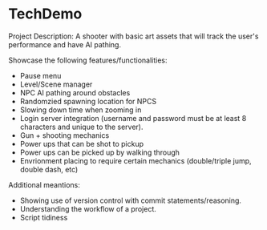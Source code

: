 # TechDemo
Project Description:
A shooter with basic art assets that will track the user's performance and have AI pathing.

Showcase the following features/functionalities:
- Pause menu
- Level/Scene manager
- NPC AI pathing around obstacles
- Randomzied spawning location for NPCS
- Slowing down time when zooming in
- Login server integration (username and password must be at least 8 characters and unique to the server).
- Gun + shooting mechanics
- Power ups that can be shot to pickup
- Power ups can be picked up by walking through
- Envrionment placing to require certain mechanics (double/triple jump, double dash, etc)

Additional meantions:
- Showing use of version control with commit statements/reasoning.
- Understanding the workflow of a project.
- Script tidiness 
